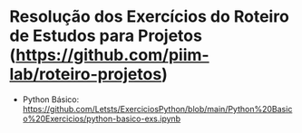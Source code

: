 # Resolução dos Exercícios do Roteiro de Estudos para Projetos (https://github.com/piim-lab/roteiro-projetos)

* Python Básico: https://github.com/Letsts/ExerciciosPython/blob/main/Python%20Basico%20Exercicios/python-basico-exs.ipynb
